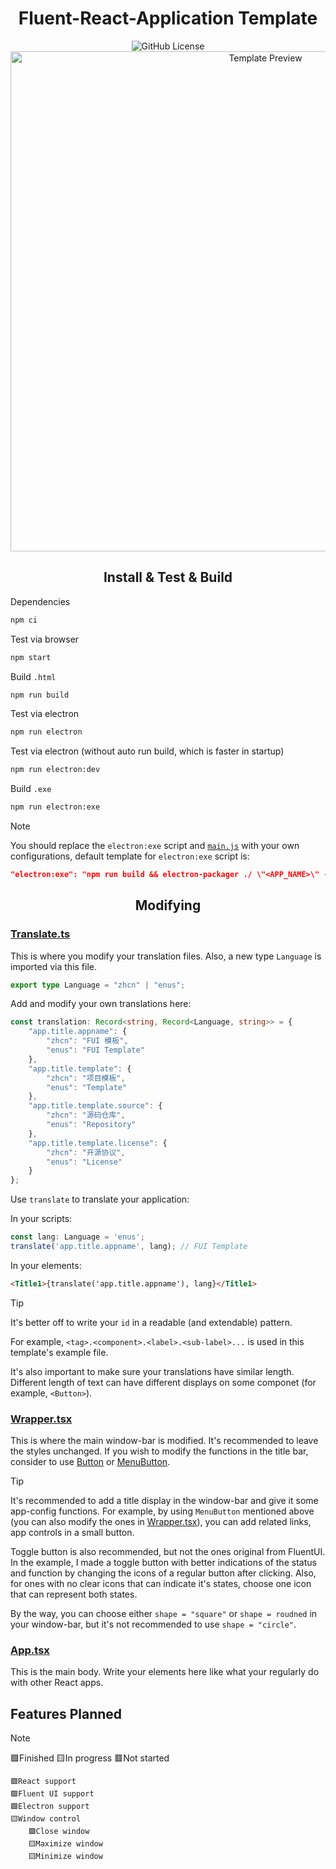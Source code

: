 <div align="center">
<h1>Fluent-React-Application Template</h1>
<img alt="GitHub License" src="https://img.shields.io/github/license/DilemmaGX/fluent-react-application?color=3572EF" /><br />
<img alt="Template Preview" src="https://github.com/DilemmaGX/fluent-react-application/assets/111679857/9273d67f-2e02-43b0-aa4e-a38f1837bc69" width="800px" />
</div>

<div align="center">
<h2>Install & Test & Build</h2>
</div>

Dependencies

```cmd
npm ci
```

Test via browser

```cmd
npm start
```

Build `.html`

```cmd
npm run build
```

Test via electron

```cmd
npm run electron
```

Test via electron (without auto run build, which is faster in startup)

```cmd
npm run electron:dev
```

Build `.exe`

```cmd
npm run electron:exe
```

> [!NOTE]
> You should replace the `electron:exe` script and [`main.js`](./main.js) with your own configurations, default template for `electron:exe` script is:
>
> ```json
> "electron:exe": "npm run build && electron-packager ./ \"<APP_NAME>\" --out <OUTPUT_FOLDER> --app-version <APP_VERSION> --overwrite --asar --prune --ignore=node_modules"
> ```

<div align="center">
<h2>Modifying</h2>
</div>

### [Translate.ts](./src/api/translate.ts)

This is where you modify your translation files. Also, a new type `Language` is imported via this file.

```typescript
export type Language = "zhcn" | "enus";
```

Add and modify your own translations here:

```typescript
const translation: Record<string, Record<Language, string>> = {
    "app.title.appname": {
        "zhcn": "FUI 模板",
        "enus": "FUI Template"
    },
    "app.title.template": {
        "zhcn": "项目模板",
        "enus": "Template"
    },
    "app.title.template.source": {
        "zhcn": "源码仓库",
        "enus": "Repository"
    },
    "app.title.template.license": {
        "zhcn": "开源协议",
        "enus": "License"
    }
};
```

Use `translate` to translate your application:

In your scripts:

```typescript
const lang: Language = 'enus';
translate('app.title.appname', lang); // FUI Template
```

In your elements:

```html
<Title1>{translate('app.title.appname'), lang}</Title1>
```

> [!TIP]
> It's better off to write your `id` in a readable (and extendable) pattern.
>
> For example, `<tag>.<component>.<label>.<sub-label>...` is used in this template's example file.
>
> It's also important to make sure your translations have similar length. Different length of text can have different displays on some componet (for example, `<Button>`).

### [Wrapper.tsx](./src/Wrapper.tsx)

This is where the main window-bar is modified. It's recommended to leave the styles unchanged. If you wish to modify the functions in the title bar, consider to use [Button](https://master--628d031b55e942004ac95df1.chromatic.com/?path=/docs/components-button-button--default) or [MenuButton](https://master--628d031b55e942004ac95df1.chromatic.com/?path=/docs/components-button-menubutton--default).

> [!TIP]
> It's recommended to add a title display in the window-bar and give it some app-config functions. For example, by using `MenuButton` mentioned above (you can also modify the ones in [Wrapper.tsx](./src/Wrapper.tsx)), you can add related links, app controls in a small button.
>
> Toggle button is also recommended, but not the ones original from FluentUI. In the example, I made a toggle button with better indications of the status and function by changing the icons of a regular button after clicking. Also, for ones with no clear icons that can indicate it's states, choose one icon that can represent both states.
>
> By the way, you can choose either `shape = "square"` or `shape = roudned` in your window-bar, but it's not recommended to use `shape = "circle"`.

### [App.tsx](./src/App.tsx)

This is the main body. Write your elements here like what your regularly do with other React apps.

## Features Planned

> [!NOTE]
> 🟩Finished 🟨In progress 🟥Not started

```
🟩React support
🟩Fluent UI support
🟩Electron support
🟨Window control
    🟩Close window
    🟨Maximize window
    🟨Minimize window
```
